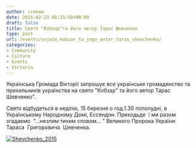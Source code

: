 ```yaml
---
author: irenaa
date: 2015-02-23 06:25:58+00:00
draft: false
title: Свято "Кобзар"та його автор Тарас Шевченко
type: post
url: /events/svjato_kobzar_ta_jogo_avtor_taras_shevchenko/
categories:
- Community
- Culture
- Events
- Victoria
---
```





Українська Громада Вікторії запрошує все українське громадянство та прихильників українства на свято "Кобзар" та його автор Тарас Шевченко".




Свято відбудеться в неділю, 15 березня о год.1.30 пополудні, в Українському Народному Домі, Ессендон.
Приходьде  і ми разом згадаємо  "...незлим тихим словом... " Великого Пророка України Тараса  Григоровича  Шевченка.







[![Shevchenko_2015](http://www.ozeukes.com/wp-content/uploads/2015/02/Shevchenko_2015.jpg)
](http://www.ozeukes.com/wp-content/uploads/2015/02/Shevchenko_2015.jpg)



